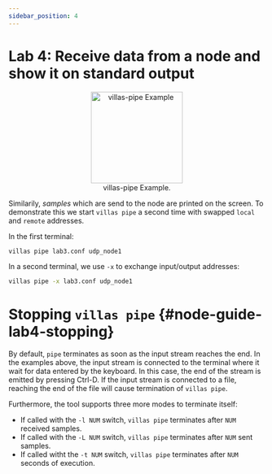 ```yaml
---
sidebar_position: 4
---
```


# Lab 4: Receive data from a node and show it on standard output

<figure align="center">
    <img alt="villas-pipe Example" src="/img/dia/villas_pipe2.svg" height="180px" />
    <figcaption>villas-pipe Example.</figcaption>
</figure>

Similarily, _samples_ which are send to the node are printed on the screen.
To demonstrate this we start `villas pipe` a second time with swapped `local` and `remote` addresses.

In the first terminal:
```bash
villas pipe lab3.conf udp_node1
```

<asciinema-player rows="25" cols="500" poster="npt:0:1"  src="/recordings/terminal/lab4_t1.json" />

In a second terminal, we use `-x` to exchange input/output addresses:
```bash
villas pipe -x lab3.conf udp_node1
```

<asciinema-player rows="25" cols="500" poster="npt:0:1"  src="/recordings/terminal/lab4_t2.json" />

# Stopping `villas pipe` {#node-guide-lab4-stopping}

By default, `pipe` terminates as soon as the input stream reaches the end.
In the examples above, the input stream is connected to the terminal where it wait for data entered by the keyboard.
In this case, the end of the stream is emitted by pressing Ctrl-D.
If the input stream is connected to a file, reaching the end of the file will cause termination of `villas pipe`.

Furthermore, the tool supports three more modes to terminate itself:

 - If called with the `-l NUM` switch, `villas pipe` terminates after `NUM` received samples.
 - If called with the `-L NUM` switch, `villas pipe` terminates after `NUM` sent samples.
 - If called witht the `-t NUM` switch, `villas pipe` terminates after `NUM` seconds of execution.
